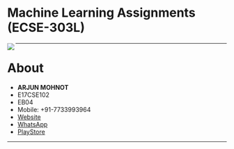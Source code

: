 
# Machine Learning Assignments (ECSE-303L)

<img src="https://avatars0.githubusercontent.com/u/33459977?s=80&v=4" align="left"/>

---------------------------------------------------------------------------
About
=====

- **ARJUN MOHNOT**
- E17CSE102
- EB04
- Mobile: +91-7733993964
- [Website](https://arjun009.github.io)
- [WhatsApp](https://wa.me/917733993964?text=Hey%20Arjun%20Mohnot,%20I%27m%20contacting%20you%20from%20your%20Jupyter%20Notebook,%20A.I.-M.L.)
- [PlayStore](https://play.google.com/store/apps/developer?id=ARJUN+MOHNOT)

---------------------------------------------------------------------------



